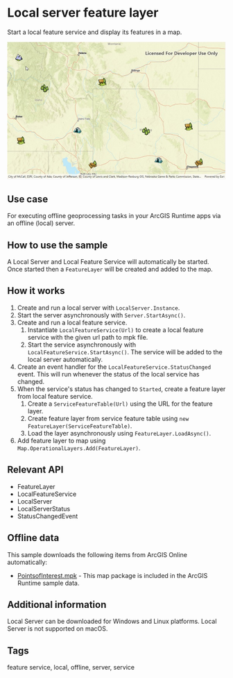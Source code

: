 # Local server feature layer

Start a local feature service and display its features in a map.

![Image of local server feature layer](LocalServerFeatureLayer.jpg)

## Use case

For executing offline geoprocessing tasks in your ArcGIS Runtime apps via an offline (local) server.

## How to use the sample

A Local Server and Local Feature Service will automatically be started. Once started then a `FeatureLayer` will be created and added to the map.

## How it works

1. Create and run a local server with `LocalServer.Instance`.
2. Start the server asynchronously with `Server.StartAsync()`.
3. Create and run a local feature service.
   1. Instantiate `LocalFeatureService(Url)` to create  a local feature service with the given url path to mpk file.
   2. Start the service asynchronously with `LocalFeatureService.StartAsync()`. The service will be added to the local server automatically.
1. Create an event handler for the `LocalFeatureService.StatusChanged` event. This will run whenever the status of the local service has changed.
2. When the service's status has changed to `Started`, create a feature layer from local feature service.
   1. Create a `ServiceFeatureTable(Url)` using the URL for the feature layer.
   2. Create feature layer from service feature table using `new FeatureLayer(ServiceFeatureTable)`.
   3. Load the layer asynchronously using `FeatureLayer.LoadAsync()`.
3. Add feature layer to map using `Map.OperationalLayers.Add(FeatureLayer)`.

## Relevant API

* FeatureLayer
* LocalFeatureService
* LocalServer
* LocalServerStatus
* StatusChangedEvent

## Offline data

This sample downloads the following items from ArcGIS Online automatically:

* [PointsofInterest.mpk](https://www.arcgis.com/home/item.html?id=4e94fec734434d1288e6ebe36c3c461f) - This map package is included in the ArcGIS Runtime sample data.


## Additional information

Local Server can be downloaded for Windows and Linux platforms. Local Server is not supported on macOS.

## Tags

feature service, local, offline, server, service
